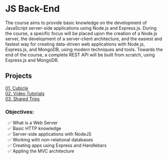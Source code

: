 # JS Back-End 

The course aims to provide basic knowledge on the development of JavaScript server-side applications using Node.js and Express.js. During the course, a specific focus will be placed upon the creation of a Node.js server, the development of a server-client architecture, and the easiest and fastest way for creating data-driven web applications with Node.js, Express.js, and MongoDB, using modern techniques and tools. Towards the end of the course, a complete REST API will be built from scratch, using Express.js and MongoDB.

## Projects
[01. Cubicle](https://github.com/Tony-Ivanova/SoftUni/tree/main/JS%20Courses/03.01.%20Js%20Back-End/01.%20Cubical)  
[02. Video Tutorials](https://github.com/Tony-Ivanova/SoftUni/tree/main/JS%20Courses/03.01.%20Js%20Back-End/02.%20Video%20Tutorials)  
[03. Shared Trips](https://github.com/Tony-Ivanova/SoftUni/tree/main/JS%20Courses/03.01.%20Js%20Back-End/03.%20Shared%20Trips)  

### Objectives:  
 &nbsp; :white_check_mark: What is a Web Server    
 &nbsp; :white_check_mark: Basic HTTP knowledge  
 &nbsp; :white_check_mark: Server-side applications with NodeJS  
 &nbsp; :white_check_mark: Working with non-relational databases  
 &nbsp; :white_check_mark: Creating apps using Express and Handlebars  
 &nbsp; :white_check_mark: Appling the MVC architecture  
